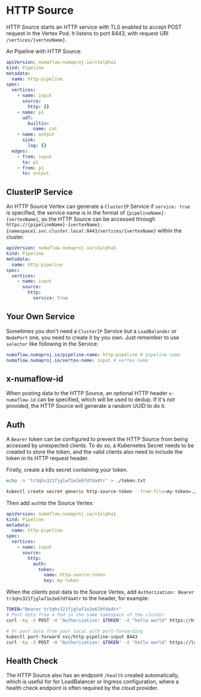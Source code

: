 # HTTP Source

HTTP Source starts an HTTP service with TLS enabled to accept POST request in the Vertex Pod. It listens to port 8443, with request URI `/vertices/{vertexName}`.

An Pipeline with HTTP Source:

```yaml
apiVersion: numaflow.numaproj.io/v1alpha1
kind: Pipeline
metadata:
  name: http-pipeline
spec:
  vertices:
    - name: input
      source:
        http: {}
    - name: p1
      udf:
        builtin:
          name: cat
    - name: output
      sink:
        log: {}
  edges:
    - from: input
      to: p1
    - from: p1
      to: output
```

## ClusterIP Service

An HTTP Source Vertex can generate a `ClusterIP` Service if `service: true` is specified, the service name is in the format of `{pipelineName}-{vertexName}`, so the HTTP Source can be accessed through `https://{pipelineName}-{vertexName}.{namespace}.svc.cluster.local:8443/vertices/{vertexName}` within the cluster.

```yaml
apiVersion: numaflow.numaproj.io/v1alpha1
kind: Pipeline
metadata:
  name: http-pipeline
spec:
  vertices:
    - name: input
      source:
        http:
          service: true
```

## Your Own Service

Sometimes you don't need a `ClusterIP` Service but a `LoadBalander` or `NodePort` one, you need to create it by you own. Just remember to use `selector` like following in the Service:

```yaml
numaflow.numaproj.io/pipeline-name: http-pipeline # pipeline name
numaflow.numaproj.io/vertex-name: input # vertex name
```

## x-numaflow-id

When posting data to the HTTP Source, an optional HTTP header `x-numaflow-id` can be specified, which will be used to dedup. If it's not provided, the HTTP Source will generate a random UUID to do it.

## Auth

A `Bearer` token can be configured to prevent the HTTP Source from being accessed by unexpected clients. To do so, a Kubernetes Secret needs to be created to store the token, and the valid clients also need to include the token in its HTTP request header.

Firstly, create a k8s secret containing your token.

```sh
echo -n 'tr3qhs321fjglwf1e2e67dfda4tr' > ./token.txt

kubectl create secret generic http-source-token --from-file=my-token=./token.txt
```

Then add `auth`to the Source Vertex:

```yaml
apiVersion: numaflow.numaproj.io/v1alpha1
kind: Pipeline
metadata:
  name: http-pipeline
spec:
  vertices:
    - name: input
      source:
        http:
          auth:
            token:
              name: http-source-token
              key: my-token
```

When the clients post data to the Source Vertex, add `Authorization: Bearer tr3qhs321fjglwf1e2e67dfda4tr` to the header, for example:

```sh
TOKEN="Bearer tr3qhs321fjglwf1e2e67dfda4tr"
# Post data from a Pod in the same namespace of the cluster
curl -kq -X POST -H "Authorization: $TOKEN" -d "hello world" https://http-pipeline-input:8443/vertices/input

# Or post data from your local with port-forwarding
kubectl port-forward svc/http-pipeline-input 8443
curl -kq -X POST -H "Authorization: $TOKEN" -d "hello world" https://localhost:8443/vertices/input
```

## Health Check

The HTTP Source also has an endpoint `/health` created automatically, which is useful for for LoadBalancer or Ingress configuration, where a health check endpoint is often required by the cloud provider.
